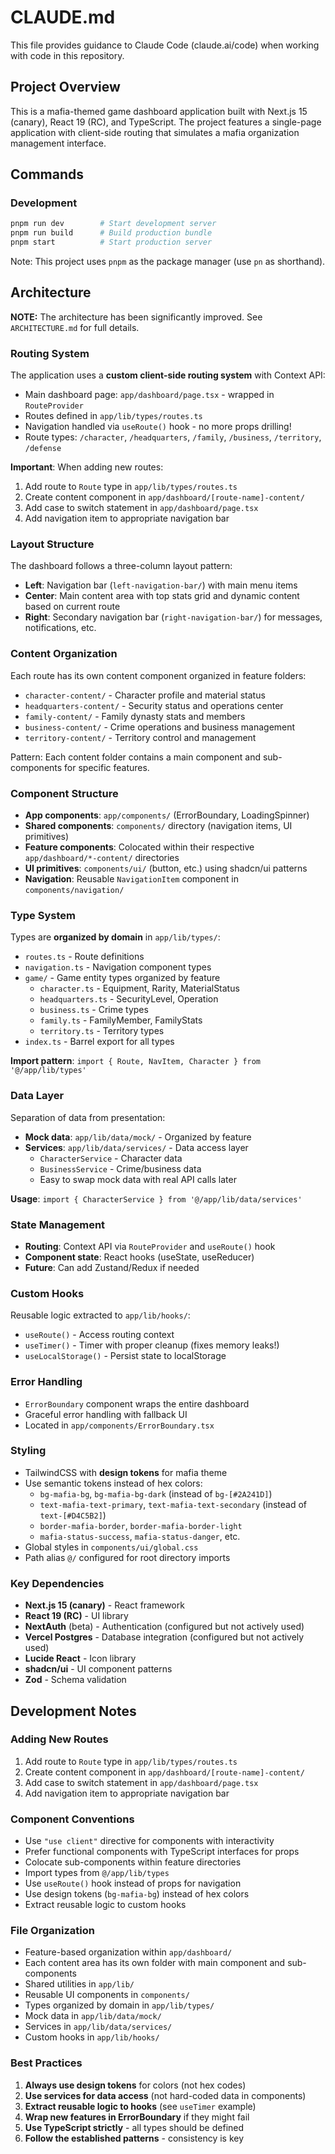 # CLAUDE.md

This file provides guidance to Claude Code (claude.ai/code) when working with code in this repository.

## Project Overview

This is a mafia-themed game dashboard application built with Next.js 15 (canary), React 19 (RC), and TypeScript. The project features a single-page application with client-side routing that simulates a mafia organization management interface.

## Commands

### Development
```bash
pnpm run dev        # Start development server
pnpm run build      # Build production bundle
pnpm start          # Start production server
```

Note: This project uses `pnpm` as the package manager (use `pn` as shorthand).

## Architecture

**NOTE:** The architecture has been significantly improved. See `ARCHITECTURE.md` for full details.

### Routing System
The application uses a **custom client-side routing system** with Context API:
- Main dashboard page: `app/dashboard/page.tsx` - wrapped in `RouteProvider`
- Routes defined in `app/lib/types/routes.ts`
- Navigation handled via `useRoute()` hook - no more props drilling!
- Route types: `/character`, `/headquarters`, `/family`, `/business`, `/territory`, `/defense`

**Important**: When adding new routes:
1. Add route to `Route` type in `app/lib/types/routes.ts`
2. Create content component in `app/dashboard/[route-name]-content/`
3. Add case to switch statement in `app/dashboard/page.tsx`
4. Add navigation item to appropriate navigation bar

### Layout Structure
The dashboard follows a three-column layout pattern:
- **Left**: Navigation bar (`left-navigation-bar/`) with main menu items
- **Center**: Main content area with top stats grid and dynamic content based on current route
- **Right**: Secondary navigation bar (`right-navigation-bar/`) for messages, notifications, etc.

### Content Organization
Each route has its own content component organized in feature folders:
- `character-content/` - Character profile and material status
- `headquarters-content/` - Security status and operations center
- `family-content/` - Family dynasty stats and members
- `business-content/` - Crime operations and business management
- `territory-content/` - Territory control and management

Pattern: Each content folder contains a main component and sub-components for specific features.

### Component Structure
- **App components**: `app/components/` (ErrorBoundary, LoadingSpinner)
- **Shared components**: `components/` directory (navigation items, UI primitives)
- **Feature components**: Colocated within their respective `app/dashboard/*-content/` directories
- **UI primitives**: `components/ui/` (button, etc.) using shadcn/ui patterns
- **Navigation**: Reusable `NavigationItem` component in `components/navigation/`

### Type System
Types are **organized by domain** in `app/lib/types/`:
- `routes.ts` - Route definitions
- `navigation.ts` - Navigation component types
- `game/` - Game entity types organized by feature
  - `character.ts` - Equipment, Rarity, MaterialStatus
  - `headquarters.ts` - SecurityLevel, Operation
  - `business.ts` - Crime types
  - `family.ts` - FamilyMember, FamilyStats
  - `territory.ts` - Territory types
- `index.ts` - Barrel export for all types

**Import pattern**: `import { Route, NavItem, Character } from '@/app/lib/types'`

### Data Layer
Separation of data from presentation:
- **Mock data**: `app/lib/data/mock/` - Organized by feature
- **Services**: `app/lib/data/services/` - Data access layer
  - `CharacterService` - Character data
  - `BusinessService` - Crime/business data
  - Easy to swap mock data with real API calls later

**Usage**: `import { CharacterService } from '@/app/lib/data/services'`

### State Management
- **Routing**: Context API via `RouteProvider` and `useRoute()` hook
- **Component state**: React hooks (useState, useReducer)
- **Future**: Can add Zustand/Redux if needed

### Custom Hooks
Reusable logic extracted to `app/lib/hooks/`:
- `useRoute()` - Access routing context
- `useTimer()` - Timer with proper cleanup (fixes memory leaks!)
- `useLocalStorage()` - Persist state to localStorage

### Error Handling
- `ErrorBoundary` component wraps the entire dashboard
- Graceful error handling with fallback UI
- Located in `app/components/ErrorBoundary.tsx`

### Styling
- TailwindCSS with **design tokens** for mafia theme
- Use semantic tokens instead of hex colors:
  - `bg-mafia-bg`, `bg-mafia-bg-dark` (instead of `bg-[#2A241D]`)
  - `text-mafia-text-primary`, `text-mafia-text-secondary` (instead of `text-[#D4C5B2]`)
  - `border-mafia-border`, `border-mafia-border-light`
  - `mafia-status-success`, `mafia-status-danger`, etc.
- Global styles in `components/ui/global.css`
- Path alias `@/` configured for root directory imports

### Key Dependencies
- **Next.js 15 (canary)** - React framework
- **React 19 (RC)** - UI library
- **NextAuth** (beta) - Authentication (configured but not actively used)
- **Vercel Postgres** - Database integration (configured but not actively used)
- **Lucide React** - Icon library
- **shadcn/ui** - UI component patterns
- **Zod** - Schema validation

## Development Notes

### Adding New Routes
1. Add route to `Route` type in `app/lib/types/routes.ts`
2. Create content component in `app/dashboard/[route-name]-content/`
3. Add case to switch statement in `app/dashboard/page.tsx`
4. Add navigation item to appropriate navigation bar

### Component Conventions
- Use `"use client"` directive for components with interactivity
- Prefer functional components with TypeScript interfaces for props
- Colocate sub-components within feature directories
- Import types from `@/app/lib/types`
- Use `useRoute()` hook instead of props for navigation
- Use design tokens (`bg-mafia-bg`) instead of hex colors
- Extract reusable logic to custom hooks

### File Organization
- Feature-based organization within `app/dashboard/`
- Each content area has its own folder with main component and sub-components
- Shared utilities in `app/lib/`
- Reusable UI components in `components/`
- Types organized by domain in `app/lib/types/`
- Mock data in `app/lib/data/mock/`
- Services in `app/lib/data/services/`
- Custom hooks in `app/lib/hooks/`

### Best Practices
1. **Always use design tokens** for colors (not hex codes)
2. **Use services for data access** (not hard-coded data in components)
3. **Extract reusable logic to hooks** (see `useTimer` example)
4. **Wrap new features in ErrorBoundary** if they might fail
5. **Use TypeScript strictly** - all types should be defined
6. **Follow the established patterns** - consistency is key
